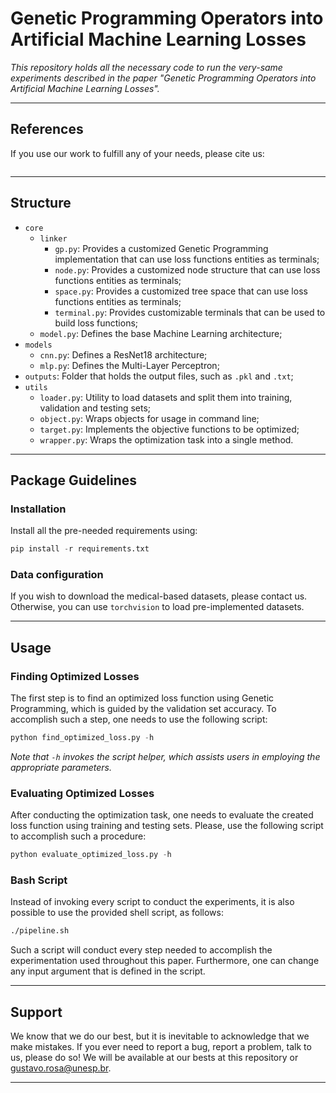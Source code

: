 # Genetic Programming Operators into Artificial Machine Learning Losses

*This repository holds all the necessary code to run the very-same experiments described in the paper "Genetic Programming Operators into Artificial Machine Learning Losses".*

---

## References

If you use our work to fulfill any of your needs, please cite us:

```
```

---

## Structure

 * `core`
   * `linker`
     * `gp.py`: Provides a customized Genetic Programming implementation that can use loss functions entities as terminals;
     * `node.py`: Provides a customized node structure that can use loss functions entities as terminals;
     * `space.py`: Provides a customized tree space that can use loss functions entities as terminals;
     * `terminal.py`: Provides customizable terminals that can be used to build loss functions;
   * `model.py`: Defines the base Machine Learning architecture;
 * `models`
   * `cnn.py`: Defines a ResNet18 architecture;
   * `mlp.py`: Defines the Multi-Layer Perceptron;
 * `outputs`: Folder that holds the output files, such as `.pkl` and `.txt`;
 * `utils`
   * `loader.py`: Utility to load datasets and split them into training, validation and testing sets;
   * `object.py`: Wraps objects for usage in command line;
   * `target.py`: Implements the objective functions to be optimized;
   * `wrapper.py`: Wraps the optimization task into a single method.
   
---

## Package Guidelines

### Installation

Install all the pre-needed requirements using:

```Python
pip install -r requirements.txt
```

### Data configuration

If you wish to download the medical-based datasets, please contact us. Otherwise, you can use `torchvision` to load pre-implemented datasets.

---

## Usage

### Finding Optimized Losses

The first step is to find an optimized loss function using Genetic Programming, which is guided by the validation set accuracy. To accomplish such a step, one needs to use the following script:

```Python
python find_optimized_loss.py -h
```

*Note that `-h` invokes the script helper, which assists users in employing the appropriate parameters.*

### Evaluating Optimized Losses

After conducting the optimization task, one needs to evaluate the created loss function using training and testing sets. Please, use the following script to accomplish such a procedure:

```Python
python evaluate_optimized_loss.py -h
```

### Bash Script

Instead of invoking every script to conduct the experiments, it is also possible to use the provided shell script, as follows:

```Bash
./pipeline.sh
```

Such a script will conduct every step needed to accomplish the experimentation used throughout this paper. Furthermore, one can change any input argument that is defined in the script.

---

## Support

We know that we do our best, but it is inevitable to acknowledge that we make mistakes. If you ever need to report a bug, report a problem, talk to us, please do so! We will be available at our bests at this repository or gustavo.rosa@unesp.br.

---
